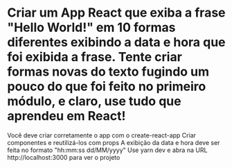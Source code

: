 # Criar um App React que exiba a frase "Hello World!" em 10 formas diferentes exibindo a data e hora que foi exibida a frase. Tente criar formas novas do texto fugindo um pouco do que foi feito no primeiro módulo, e claro, use tudo que aprendeu em React!
Você deve criar corretamente o app com o create-react-app
Criar componentes e reutilizá-los com props
A exibição da data e hora deve ser feita no formato "hh:mm:ss dd/MM/yyyy"
Use yarn dev e abra na URL http://localhost:3000 para ver o projeto

